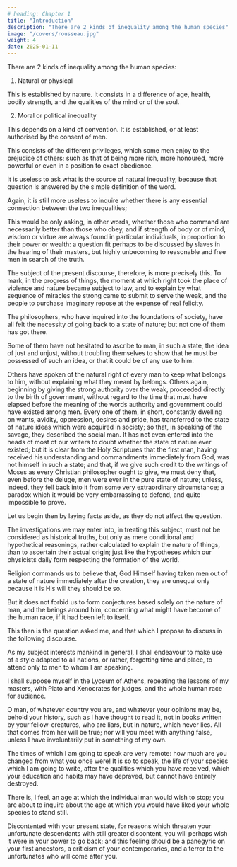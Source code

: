 ```yaml
---
# heading: Chapter 1
title: "Introduction"
description: "There are 2 kinds of inequality among the human species"
image: "/covers/rousseau.jpg"
weight: 4
date: 2025-01-11
---
```




<!-- A DISSERTATION ON THE ORIGIN AND FOUNDATION OF THE INEQUALITY OF MANKIND -->

<!-- It is of man that I have to speak; and the question I am investigating shows me that it is to men that I must address myself: for questions of this sort are not asked by those who are afraid to honour truth. I shall then confidently uphold the cause of humanity before the wise men who invite me to do so, and shall not be dissatisfied if I acquit myself in a manner worthy of my subject and of my judges. -->

There are 2 kinds of inequality among the human species:

1. Natural or physical

This is established by nature. It consists in a difference of age, health, bodily strength, and the qualities of the mind or of the soul.

2. Moral or political inequality

This depends on a kind of convention. It is established, or at least authorised by the consent of men. 

This consists of the different privileges, which some men enjoy to the prejudice of others; such as that of being more rich, more honoured, more powerful or even in a position to exact obedience.

It is useless to ask what is the source of natural inequality, because that question is answered by the simple definition of the word.

Again, it is still more useless to inquire whether there is any essential connection between the two inequalities; 

This would be only asking, in other words, whether those who command are necessarily better than those who obey, and if strength of body or of mind, wisdom or virtue are always found in particular individuals, in proportion to their power or wealth: a question fit perhaps to be discussed by slaves in the hearing of their masters, but highly unbecoming to reasonable and free men in search of the truth.

The subject of the present discourse, therefore, is more precisely this. To mark, in the progress of things, the moment at which right took the place of violence and nature became subject to law, and to explain by what sequence of miracles the strong came to submit to serve the weak, and the people to purchase imaginary repose at the expense of real felicity.

The philosophers, who have inquired into the foundations of society, have all felt the necessity of going back to a state of nature; but not one of them has got there. 

Some of them have not hesitated to ascribe to man, in such a state, the idea of just and unjust, without troubling themselves to show that he must be possessed of such an idea, or that it could be of any use to him.

Others have spoken of the natural right of every man to keep what belongs to him, without explaining what they meant by belongs. Others again, beginning by giving the strong authority over the weak, proceeded directly to the birth of government, without regard to the time that must have elapsed before the meaning of the words authority and government could have existed among men. Every one of them, in short, constantly dwelling on wants, avidity, oppression, desires and pride, has transferred to the state of nature ideas which were acquired in society; so that, in speaking of the savage, they described the social man. It has not even entered into the heads of most of our writers to doubt whether the state of nature ever existed; but it is clear from the Holy Scriptures that the first man, having received his understanding and commandments immediately from God, was not himself in such a state; and that, if we give such credit to the writings of Moses as every Christian philosopher ought to give, we must deny that, even before the deluge, men were ever in the pure state of nature; unless, indeed, they fell back into it from some very extraordinary circumstance; a paradox which it would be very embarrassing to defend, and quite impossible to prove.

Let us begin then by laying facts aside, as they do not affect the question. 

The investigations we may enter into, in treating this subject, must not be considered as historical truths, but only as mere conditional and hypothetical reasonings, rather calculated to explain the nature of things, than to ascertain their actual origin; just like the hypotheses which our physicists daily form respecting the formation of the world.

Religion commands us to believe that, God Himself having taken men out of a state of nature immediately after the creation, they are unequal only because it is His will they should be so.

But it does not forbid us to form conjectures based solely on the nature of man, and the beings around him, concerning what might have become of the human race, if it had been left to itself. 

This then is the question asked me, and that which I propose to discuss in the following discourse. 

As my subject interests mankind in general, I shall endeavour to make use of a style adapted to all nations, or rather, forgetting time and place, to attend only to men to whom I am speaking. 

I shall suppose myself in the Lyceum of Athens, repeating the lessons of my masters, with Plato and Xenocrates for judges, and the whole human race for audience.

O man, of whatever country you are, and whatever your opinions may be, behold your history, such as I have thought to read it, not in books written by your fellow-creatures, who are liars, but in nature, which never lies. All that comes from her will be true; nor will you meet with anything false, unless I have involuntarily put in something of my own. 

The times of which I am going to speak are very remote: how much are you changed from what you once were! It is so to speak, the life of your species which I am going to write, after the qualities which you have received, which your education and habits may have depraved, but cannot have entirely destroyed. 

There is, I feel, an age at which the individual man would wish to stop; you are about to inquire about the age at which you would have liked your whole species to stand still. 

Discontented with your present state, for reasons which threaten your unfortunate descendants with still greater discontent, you will perhaps wish it were in your power to go back; and this feeling should be a panegyric on your first ancestors, a criticism of your contemporaries, and a terror to the unfortunates who will come after you.

